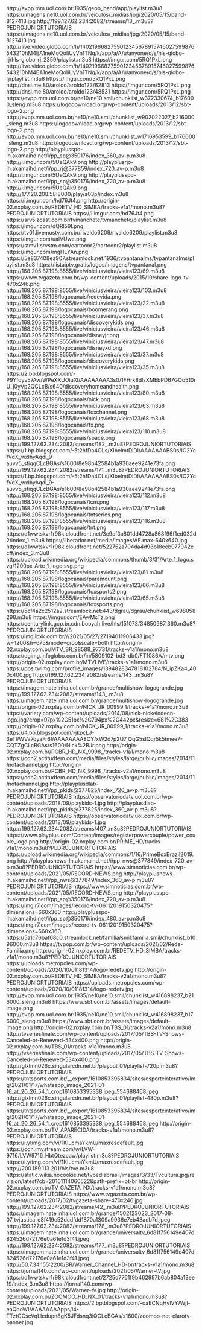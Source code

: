 
<item>
<title>Band HD</title>
<link>http://evpp.mm.uol.com.br:1935/geob_band/app/playlist.m3u8</link>
<thumbnail>https://imagens.ne10.uol.com.br/veiculos/_midias/jpg/2020/05/15/band-8127413.jpg</thumbnail>
</item>
<item>
<title>Band HD [ Opção 2 ]</title>
<link>http://199.127.62.234:2082/streams/13_.m3u8?PEDROJUNIORTUTORIAIS</link>
<thumbnail>https://imagens.ne10.uol.com.br/veiculos/_midias/jpg/2020/05/15/band-8127413.jpg</thumbnail>
</item>

<item>
<title>Globo RJ HD </title>
<link>http://live.video.globo.com/h/1402196682759012345678915746027599876543210hM4EA1neMoQoIiUyVn1TNg/k/app/a/A/u/anyone/d/s/hls-globo-rj/hls-globo-rj_2359/playlist.m3u8</link>
<thumbnail>https://imgur.com/5RQ1PxL.png</thumbnail>
</item>

<item>
<title>Globo RJ SD </title>
<link>http://live.video.globo.com/h/1402196682759012345678915746027599876543210hM4EA1neMoQoIiUyVn1TNg/k/app/a/A/u/anyone/d/s/hls-globo-rj/playlist.m3u8</link>
<thumbnail>https://imgur.com/5RQ1PxL.png</thumbnail>
</item>
<item>
<title>Globo RPC Paranavaí HD</title>
<link>http://dnsl.me:80/aroldo/aroldo123/62813</link>
<thumbnail>https://imgur.com/5RQ1PxL.png</thumbnail>
</item>
<item>
<title>Globo SP HD</title>
<link>http://dnsl.me:80/aroldo/aroldo123/48531</link>
<thumbnail>https://imgur.com/5RQ1PxL.png</thumbnail>
</item>


<item>
<title>SBT SD</title>
<link>https://evpp.mm.uol.com.br/ne10/ne10.smil/chunklist_w372330674_b176000_sleng.m3u8</link>
<thumbnail>https://logodownload.org/wp-content/uploads/2013/12/sbt-logo-2.png</thumbnail>
</item>

<item>
<title>SBT HD</title>
<link>http://evpp.mm.uol.com.br/ne10/ne10.smil/chunklist_w902022027_b216000_sleng.m3u8</link>
<thumbnail>https://logodownload.org/wp-content/uploads/2013/12/sbt-logo-2.png</thumbnail>
</item>
<item>
<title>SBT SBT PE</title>
<link>http://evpp.mm.uol.com.br/ne10/ne10.smil/chunklist_w1716953599_b176000_sleng.m3u8</link>
<thumbnail>https://logodownload.org/wp-content/uploads/2013/12/sbt-logo-2.png</thumbnail>
</item>

<item>
<title>RECORD SP </title>
<link>http://playplusspo-lh.akamaihd.net/i/pp_sp@350176/index_360_av-p.m3u8</link>
<thumbnail>http://i.imgur.com/5UeQAk9.png</thumbnail>
</item>

<item>
<title>RECORD RJ HD </title>
<link>http://playplusrjo-lh.akamaihd.net/i/pp_rj@377859/index_720_av-p.m3u8</link>
<thumbnail>http://i.imgur.com/5UeQAk9.png</thumbnail>
</item>

<item>
<title>RECORD SP  HD</title>
<link>http://playplusspo-lh.akamaihd.net/i/pp_sp@350176/index_720_av-p.m3u8</link>
<thumbnail>http://i.imgur.com/5UeQAk9.png</thumbnail>
</item>

<item>
<title>RedeTV! SP</title>
<link>http://177.20.208.58:8000/play/a03p/index.m3u8</link>
<thumbnail>https://i.imgur.com/hd76Jt4.png</thumbnail>
</item>

<item>
<title>RedeTV! SP</title>
<link>http://origin-02.nxplay.com.br/REDETV_HD_SIMBA/tracks-v1a1/mono.m3u8?PEDROJUNIORTUTORIAIS</link>
<thumbnail>https://i.imgur.com/hd76Jt4.png</thumbnail>
</item>

<item>
<title>TV Manchete</title>
<link>https://srv5.zcast.com.br/tvmanchete/tvmanchete/playlist.m3u8</link>
<thumbnail>https://imgur.com/dQRl59I.png</thumbnail>
</item>

<item>
<title>Bons Tempos TV</title>
<link>https://tv01.livemustv.com.br/rivaldo6209/rivaldo6209/playlist.m3u8</link>
<thumbnail>https://imgur.com/ualVUwe.png</thumbnail>
</item>

<item>
<title>Retrô Cartoon</title>
<link>https://stmv1.srvstm.com/cartoonr2/cartoonr2/playlist.m3u8</link>
<thumbnail>https://imgur.com/mgHLYAn.png</thumbnail>
</item>

<item>
<title>TV Pantanal MS </title>
<link>https://5e837408ea907.streamlock.net:1936/tvpantanalms/tvpantanalms/playlist.m3u8</link>
<thumbnail>https://listaiptv.gratis/logos/imagens/tvpantanal.png</thumbnail>
</item>

<item>
<title>Gazeta </title>
<link>http://168.205.87.198:8555/live/viniciusvieira/vieira123/69.m3u8</link>
<thumbnail>https://www.tvgazeta.com.br/wp-content/uploads/2015/10/share-logo-tv-470x246.png</thumbnail>
</item>

<item>
<title>REDE VIDA</title>
<link>http://168.205.87.198:8555/live/viniciusvieira/vieira123/103.m3u8</link>
<thumbnail>http://168.205.87.198/logocanais/redevida.png</thumbnail>
</item>
<item>
<title>BOOMERANG</title>
<link>http://168.205.87.198:8555/live/viniciusvieira/vieira123/22.m3u8</link>
<thumbnail>http://168.205.87.198/logocanais/boomerang.png</thumbnail>
</item>

<item>
<title>DISCOVERY KIDS</title>
<link>http://168.205.87.198:8555/live/viniciusvieira/vieira123/37.m3u8</link>
<thumbnail>http://168.205.87.198/logocanais/discoverykids.png</thumbnail>
</item>

<item>
<title>DISNEY JR</title>
<link>http://168.205.87.198:8555/live/viniciusvieira/vieira123/46.m3u8</link>
<thumbnail>http://168.205.87.198/logocanais/disneyjr.png</thumbnail>
</item>

<item>
<title>DISNEY XD</title>
<link>http://168.205.87.198:8555/live/viniciusvieira/vieira123/47.m3u8</link>
<thumbnail>http://168.205.87.198/logocanais/disneyxd.png</thumbnail>
</item>

<item>
<title>DISCOVERY KIDS</title>
<link>http://168.205.87.198:8555/live/viniciusvieira/vieira123/37.m3u8</link>
<thumbnail>http://168.205.87.198/logocanais/discoverykids.png</thumbnail>
</item>

<item>
<title>Discovery Home & Health HD</title>
<link>http://168.205.87.198:8555/live/viniciusvieira/vieira123/35.m3u8</link>
<thumbnail>https://2.bp.blogspot.com/-P9Yfdyv57Aw/WPeXXUOiuXI/AAAAAAAA3s0/1FHrk8dlsXMEbPD67GOo510rU_j0yVp2QCLcB/s640/discoveryhomeandhealth.png</thumbnail>
</item>

<item>
<title>NICKELODEON</title>
<link>http://168.205.87.198:8555/live/viniciusvieira/vieira123/80.m3u8</link>
<thumbnail>http://168.205.87.198/logocanais/nick.png</thumbnail>
</item>
<item>
<title>STAR CHANNEL</title>
<link>http://168.205.87.198:8555/live/viniciusvieira/vieira123/63.m3u8</link>
<thumbnail>http://168.205.87.198/logocanais/foxchannel.png</thumbnail>
</item>

<item>
<title>FX</title>
<link>http://168.205.87.198:8555/live/viniciusvieira/vieira123/68.m3u8</link>
<thumbnail>http://168.205.87.198/logocanais/fx.png</thumbnail>
</item>
<item>
<title>SPACE</title>
<link>http://168.205.87.198:8555/live/viniciusvieira/vieira123/110.m3u8</link>
<thumbnail>http://168.205.87.198/logocanais/space.png</thumbnail>
</item>
<item>
<title>Megapix HD</title>
<link>http://199.127.62.234:2082/streams/182_.m3u8?PEDROJUNIORTUTORIAIS</link>
<thumbnail>https://1.bp.blogspot.com/-5t2hfDa4OLs/XIbelmtDiDI/AAAAAAABS0s/IC2YcfVdX_wxIhyAqdl_9-auvv5_stiqgCLcBGAs/s1600/8e98b42584b1a930aee9241e73fa.png</thumbnail>
</item>

<item>
<title>Megapix SD</title>
<link>http://199.127.62.234:2082/streams/171_.m3u8?PEDROJUNIORTUTORIAIS</link>
<thumbnail>https://1.bp.blogspot.com/-5t2hfDa4OLs/XIbelmtDiDI/AAAAAAABS0s/IC2YcfVdX_wxIhyAqdl_9-auvv5_stiqgCLcBGAs/s1600/8e98b42584b1a930aee9241e73fa.png</thumbnail>
</item>

<item>
<title>TCM</title>
<link>http://168.205.87.198:8555/live/viniciusvieira/vieira123/112.m3u8</link>
<thumbnail>http://168.205.87.198/logocanais/tcm.png</thumbnail>
</item>

<item>
<title>TNT SÉRIES</title>
<link>http://168.205.87.198:8555/live/viniciusvieira/vieira123/117.m3u8</link>
<thumbnail>http://168.205.87.198/logocanais/tntseries.png</thumbnail>
</item>
<item>
<title>TNT</title>
<link>http://168.205.87.198:8555/live/viniciusvieira/vieira123/116.m3u8</link>
<thumbnail>http://168.205.87.198/logocanais/tnt.png</thumbnail>
</item>

<item>
<title>A&E HD</title>
<link>https://d1wwtskvr1r98k.cloudfront.net/3c9cf3a801dd4728a868f96f1ed032d2/index_1.m3u8</link>
<thumbnail>https://liberador.net/media/images/AE.max-640x640.jpg</thumbnail>
</item>

<item>
<title>Arte 1 HD</title>
<link>https://d1wwtskvr1r98k.cloudfront.net/522752a704da4d93b18eeb077042ccff/index_3.m3u8</link>
<thumbnail>https://upload.wikimedia.org/wikipedia/commons/thumb/3/31/Arte_1_logo.svg/1200px-Arte_1_logo.svg.png</thumbnail>
</item>


<item>
<title>PARAMOUNT</title>
<link>http://168.205.87.198:8555/live/viniciusvieira/vieira123/81.m3u8</link>
<thumbnail>http://168.205.87.198/logocanais/paramount.png</thumbnail>
</item>


<item>
<title>FOX SPORTS 2</title>
<link>http://168.205.87.198:8555/live/viniciusvieira/vieira123/66.m3u8</link>
<thumbnail>http://168.205.87.198/logocanais/foxsports2.png</thumbnail>
</item>

<item>
<title>FOX SPORTS</title>
<link>http://168.205.87.198:8555/live/viniciusvieira/vieira123/65.m3u8</link>
<thumbnail>http://168.205.87.198/logocanais/foxsports.png</thumbnail>
</item>



<item>
<title>All Sports TV</title>
<link>https://5cf4a2c2512a2.streamlock.net:443/dgrau/dgrau/chunklist_w698058298.m3u8</link>
<thumbnail>https://imgur.com/EAwMcTz.png</thumbnail>
</item>

<item>
<title>PARA BAIXO</title>
<link>https://centurylink.gcp.br.cdn.booyah.live/hls/151073/34850987_360.m3u8?PEDROJUNIORTUTORIAIS</link>
<thumbnail>https://img.ibxk.com.br///2021/05/27/27194011906433.jpg?w=1200&h=675&mode=crop&scale=both</thumbnail>
</item>


<item>
<title>MTV HD</title>
<link>http://origin-02.nxplay.com.br/MTV_BR_98588_97731/tracks-v1a1/mono.m3u8</link>
<thumbnail>https://ogimg.infoglobo.com.br/in/5809102-bd3-db0/FT1086A/mtv.png</thumbnail>
</item>

<item>
<title>MTV Live HD</title>
<link>http://origin-02.nxplay.com.br/MTVLIVE/tracks-v1a1/mono.m3u8</link>
<thumbnail>https://pbs.twimg.com/profile_images/1394828347818102784/N_ipZKa4_400x400.jpg</thumbnail>
</item>

<item>
<title>Multishow HD</title>
<link>http://199.127.62.234:2082/streams/143_.m3u8?PEDROJUNIORTUTORIAIS</link>
<thumbnail>https://imagem.natelinha.uol.com.br/grande/multishow-logogrande.jpg</thumbnail>
</item>


<item>
<title>Multishow HD</title>
<link>http://199.127.62.234:2082/streams/143_.m3u8</link>
<thumbnail>https://imagem.natelinha.uol.com.br/grande/multishow-logogrande.jpg</thumbnail>
</item>

<item>
<title>Nick. HD</title>
<link>http://origin-02.nxplay.com.br/NICK_JR_00999_1/tracks-v1a1/mono.m3u8</link>
<thumbnail>https://variety.com/wp-content/uploads/2014/08/nick-nickelodeon-logo.jpg?crop=97px%2C51px%2C794px%2C442px&resize=681%2C383</thumbnail>
</item>

<item>
<title>Nick Jr. HD</title>
<link>http://origin-02.nxplay.com.br/NICK_JR_00999_1/tracks-v1a1/mono.m3u8</link>
<thumbnail>https://4.bp.blogspot.com/-jkpcLJ-3eTI/WVa7qyaFr6I/AAAAAAAA8CY/xW2d7p2U7_QqG5slQqr5k5tmee7-CQTZgCLcBGAs/s1600/Nick%2BJr.png</thumbnail>
</item>

<item>
<title>Paramount HD</title>
<link>http://origin-02.nxplay.com.br/PCBR_HD_NX_9998_/tracks-v1a1/mono.m3u8</link>
<thumbnail>https://cdn2.actitudfem.com/media/files/styles/large/public/images/2014/11/notachannel.jpg</thumbnail>
</item>

<item>
<title>Paramount HD  [Opção 2 ]</title>
<link>http://origin-02.nxplay.com.br/PCBR_HD_NX_9998_/tracks-v2a1/mono.m3u8</link>
<thumbnail>https://cdn2.actitudfem.com/media/files/styles/large/public/images/2014/11/notachannel.jpg</thumbnail>
</item>

<item>
<title>Playkids HD</title>
<link>http://playplusdlab-lh.akamaihd.net/i/pp_pkids@377825/index_720_av-p.m3u8?PEDROJUNIORTUTORIAIS</link>
<thumbnail>https://observatoriodatv.uol.com.br/wp-content/uploads/2018/09/playkids-1.jpg</thumbnail>
</item>

<item>
<title>Playkids SD</title>
<link>http://playplusdlab-lh.akamaihd.net/i/pp_pkids@377825/index_360_av-p.m3u8?PEDROJUNIORTUTORIAIS</link>
<thumbnail>https://observatoriodatv.uol.com.br/wp-content/uploads/2018/09/playkids-1.jpg</thumbnail>
</item>

<item>
<title>Power Couple HD</title>
<link>http://199.127.62.234:2082/streams/407_.m3u8?PEDROJUNIORTUTORIAIS</link>
<thumbnail>https://www.playplus.com/Content/images/registerpowercouple/power_couple_logo.png</thumbnail>
</item>

<item>
<title>Prime Box Brasil</title>
<link>http://origin-02.nxplay.com.br/PRIME_HD/tracks-v1a1/mono.m3u8?PEDROJUNIORTUTORIAIS</link>
<thumbnail>https://upload.wikimedia.org/wikipedia/commons/1/16/PrimeBoxBrazil2019.png</thumbnail>
</item>

<item>
<title>Record News HD</title>
<link>http://playplusnews-lh.akamaihd.net/i/pp_nws@377849/index_720_av-p.m3u8?PEDROJUNIORTUTORIAIS</link>
<thumbnail>https://www.simnoticias.com.br/wp-content/uploads/2021/05/RECORD-NEWS.png</thumbnail>
</item>

<item>
<title>Record News SD</title>
<link>http://playplusnews-lh.akamaihd.net/i/pp_nws@377849/index_360_av-p.m3u8?PEDROJUNIORTUTORIAIS</link>
<thumbnail>https://www.simnoticias.com.br/wp-content/uploads/2021/05/RECORD-NEWS.png</thumbnail>
</item>

<item>
<title>Record TV HD</title>
<link>http://playplusspo-lh.akamaihd.net/i/pp_sp@350176/index_720_av-p.m3u8</link>
<thumbnail>https://img.r7.com/images/record-tv-06112019150320475?dimensions=660x360</thumbnail>
</item>

<item>
<title>Record TV SD </title>
<link>http://playplusspo-lh.akamaihd.net/i/pp_sp@350176/index_480_av-p.m3u8</link>
<thumbnail>https://img.r7.com/images/record-tv-06112019150320475?dimensions=660x360</thumbnail>
</item>

<item>
<title>Rede Familia HD </title>
<link>https://5a1c76baf08c0.streamlock.net/familia/smil:familia.smil/chunklist_b1096000.m3u8</link>
<thumbnail>https://tvpop.com.br/wp-content/uploads/2021/02/Rede-Familia.png</thumbnail>
</item>

<item>
<title>Rede TV SP HD </title>
<link>http://origin-02.nxplay.com.br/REDETV_HD_SIMBA/tracks-v1a1/mono.m3u8?PEDROJUNIORTUTORIAIS</link>
<thumbnail>https://uploads.metropoles.com/wp-content/uploads/2020/10/01181314/logo-redetv.jpg</thumbnail>
</item>

<item>
<title>Rede TV SP  </title>
<link>http://origin-02.nxplay.com.br/REDETV_HD_SIMBA/tracks-v2a1/mono.m3u8?PEDROJUNIORTUTORIAIS</link>
<thumbnail>https://uploads.metropoles.com/wp-content/uploads/2020/10/01181314/logo-redetv.jpg</thumbnail>
</item>

<item>
<title>SBT PE HD </title>
<link>http://evpp.mm.uol.com.br:1935/ne10/ne10.smil/chunklist_w416898237_b216000_sleng.m3u8</link>
<thumbnail>https://www.sbt.com.br/assets/images/default-image.png</thumbnail>
</item>

<item>
<title>SBT PE HD</title>
<link>http://evpp.mm.uol.com.br:1935/ne10/ne10.smil/chunklist_w416898237_b176000_sleng.m3u8</link>
<thumbnail>https://www.sbt.com.br/assets/images/default-image.png</thumbnail>
</item>

<item>
<title>TBS  </title>
<link>http://origin-02.nxplay.com.br/TBS_01/tracks-v2a1/mono.m3u8</link>
<thumbnail>http://tvseriesfinale.com/wp-content/uploads/2017/05/TBS-TV-Shows-Canceled-or-Renewed-534x400.png</thumbnail>
</item>

<item>
<title>TBS HD </title>
<link>http://origin-02.nxplay.com.br/TBS_01/tracks-v1a1/mono.m3u8</link>
<thumbnail>http://tvseriesfinale.com/wp-content/uploads/2017/05/TBS-TV-Shows-Canceled-or-Renewed-534x400.png</thumbnail>
</item>

<item>
<title>TNT Sports HD</title>
<link>http://glxlmn026c.singularcdn.net.br/playout_01/playlist-720p.m3u8?PEDROJUNIORTUTORIAIS</link>
<thumbnail>https://tntsports.com.br/__export/1610853395834/sites/esporteinterativo/img/2021/01/17/whatsapp_image_2021-01-16_at_20_26_54_1_crop1610853395338.jpeg_554688468.jpeg</thumbnail>
</item>

<item>
<title>TNT Sports SD</title>
<link>http://glxlmn026c.singularcdn.net.br/playout_01/playlist-480p.m3u8?PEDROJUNIORTUTORIAIS</link>
<thumbnail>https://tntsports.com.br/__export/1610853395834/sites/esporteinterativo/img/2021/01/17/whatsapp_image_2021-01-16_at_20_26_54_1_crop1610853395338.jpeg_554688468.jpeg</thumbnail>
</item>

<item>
<title>TV Aparecida</title>
<link>http://origin-02.nxplay.com.br/TV_APARECIDA/tracks-v1a1/mono.m3u8?PEDROJUNIORTUTORIAIS</link>
<thumbnail>https://i.ytimg.com/vi/1KIucmaYkmU/maxresdefault.jpg</thumbnail>
</item>

<item>
<title>TV Aparecida [ Opção 2 ]</title>
<link>https://cdn.jmvstream.com/w/LVW-9716/LVW9716_HbtQtezcaw/playlist.m3u8?PEDROJUNIORTUTORIAIS</link>
<thumbnail>https://i.ytimg.com/vi/1KIucmaYkmU/maxresdefault.jpg</thumbnail>
</item>

<item>
<title>TV Cultura</title>
<link>http://200.189.113.201/hls/tve.m3u8</link>
<thumbnail>https://static.wikia.nocookie.net/tvpediabrasil/images/3/33/Tvcultura.jpg/revision/latest?cb=20161114060522&path-prefix=pt-br</thumbnail>
</item>

<item>
<title>TV Gazeta HD </title>
<link>http://origin-02.nxplay.com.br/TV_GAZETA_NX/tracks-v1a1/mono.m3u8?PEDROJUNIORTUTORIAIS</link>
<thumbnail>https://www.tvgazeta.com.br/wp-content/uploads/2017/02/tvgazeta-share-470x246.jpg</thumbnail>
</item>

<item>
<title>TV Justiça HD </title>
<link>http://199.127.62.234:2082/streams/42_.m3u8?PEDROJUNIORTUTORIAIS</link>
<thumbnail>https://imagem.natelinha.uol.com.br/grande/1502123023_2017-08-07_tvjustica_e8f419c52dcdfdd1870a1309a9936e7eb43adb7d.jpeg</thumbnail>
</item>

<item>
<title>Universal TV HD </title>
<link>http://199.127.62.234:2082/streams/178_.m3u8?PEDROJUNIORTUTORIAIS</link>
<thumbnail>https://imagem.natelinha.uol.com.br/grande/universaltv_6d81f756149e407d824526d72176e0a61e1d3f41.jpeg</thumbnail>
</item>

<item>
<title>Universal TV  </title>
<link>http://199.127.62.234:2082/streams/177_.m3u8?PEDROJUNIORTUTORIAIS</link>
<thumbnail>https://imagem.natelinha.uol.com.br/grande/universaltv_6d81f756149e407d824526d72176e0a61e1d3f41.jpeg</thumbnail>
</item>


<item>
<title>Warner HD</title>
<link>http://50.7.34.155:2200/BR/Warner_Channel_HD-br/tracks-v1a1/mono.m3u8</link>
<thumbnail>https://jornal140.com/wp-content/uploads/2021/05/Warner-tV.jpg</thumbnail>
</item>

<item>
<title>Warner HD</title>
<link>https://d1wwtskvr1r98k.cloudfront.net/2725d7761f9b462997b6ab804a13ee19/index_3.m3u8</link>
<thumbnail>https://jornal140.com/wp-content/uploads/2021/05/Warner-tV.jpg</thumbnail>
</item>

<item>
<title>ZooMoo HD</title>
<link>http://origin-02.nxplay.com.br/ZOOMOO_HD_NX_01/tracks-v1a1/mono.m3u8?PEDROJUNIORTUTORIAIS</link>
<thumbnail>https://2.bp.blogspot.com/-oaECNqHvlVY/Wjl-eaQboWI/AAAAAAAApps/i4-TTztGCscVqLlcdupn8gK5JFdsnq3iQCLcBGAs/s1600/zoomoo-net-clarotv-banner.jpg</thumbnail>
</item>
